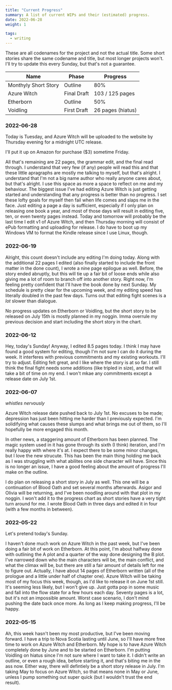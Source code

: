 ```yaml
---
title: "Current Progress"
summary: A list of current WIPs and their (estimated) progress.
date: 2022-06-28
weight: 1

tags:
  - writing
---
```


These are all codenames for the project and not the actual title.  Some short stories share the same codename and title, but most longer projects won't.  I'll try to update this every Sunday, but that's not a guarantee.

| Name                 | Phase       | Progress          |
| -------------------- | ----------- | ----------------- |
| Monthyly Short Story | Outline     | 80%               |
| Azure Witch          | Final Draft | 103 / 125 pages   |
| Etherborn            | Outline     | 50%               |
| Voidling             | First Draft | 26 pages (hiatus) |

### 2022-06-28

Today is Tuesday, and Azure Witch will be uploaded to the website by Thursday evening for a midnight UTC release.

I'll put it up on Amazon for purchase ($3) sometime Friday.

All that's remaining are 22 pages, the grammar edit, and the final read through.  I understand that very few (if any) people will read this and that these little apragraphs are mostly me talking to myself, but that's alright.  I understand that I'm not a big name author who really anyone cares about, but that's alright.  I use this space as more a space to reflect on me and my behaviour.  The biggest issue I've had editing Azure Witch is just getting started and understanding that any progress is better than no progress.  I set these lofty goals for myself then fail when life comes and slaps me in the face.  Just editing a page a day is sufficient, especially if I only plan on releasing one book a year, and most of those days will result in editing five, ten, or even twenty pages instead.  Today and tomorrow will probably be the last time I edit v1 of Azure Witch, and then Thursday morning will consist of ePub formatting and uploading for release.  I do have to boot up my Windows VM to format the Kindle release since I use Linux, though.

### 2022-06-19

Alright, this count doesn't include any editing I'm doing today.  Along with the additional 22 pages I edited (also finally started to include the front matter in the done count), I wrote a nine page epilogue as well.  Before, the story ended abruptly, but this will tie up a fair bit of loose ends while also giving me a lot of room to branch off into another story.  Right now, I'm feeling pretty confident that I'll have the book done by next Sunday.  My schedule is pretty clear for the upcoming week, and my editing speed has literally doubled in the past few days.  Turns out that editing fight scenes is a *lot* slower than dialogue.

No progress updates on Etherborn or Voidling, but the short story to be released on July 15th is mostly planned in my noggin.  Imma overrule my previous decision and start including the short story in the chart.

### 2022-06-12

Hey, today's Sunday!  Anyway, I edited 8.5 pages today.  I think I may have found a good system for editing, though I'm not sure I can do it during the week.  It interferes with previous commitments and my existing workouts.  I'll try to adjust.  Editing felt great, and I like where the story is at so far.  I still think the final fight needs some additions (like tripled in size), and that will take a bit of time on my end.  I won't mkae any commitments except a release date on July 1st.

### 2022-06-07

*whistles nervously*

Azure Witch release date pushed back to July 1st.  No excuses to be made; depression has just been hitting me harder than I previously expected.  I'm solidifying what causes these slumps and what brings me out of them, so I'll hopefully be more engaged this month.

In other news, a staggering amount of Etherborn has been planned.  The magic system used in it has gone through its sixth (I think) iteration, and I'm really happy with where it's at.  I expect there to be some minor changes, but I love the new strucute.  This has been the main thing holding me back as I was struggling with what abilites one side character will have.  Since this is no longer an issue, I have a good feeling about the amount of progress I'll make on the outline.

I do plan on releasing a short story in July as well.  This one will be a continuation of Blood Oath and set several months afterwards.  Asigor and Olivia will be returning, and I've been noodling around with that plot in my noggin.  I won't add it to the progress chart as short stories have a very tight turn around for me.  I wrote Blood Oath in three days and edited it in four (with a few months in between).

### 2022-05-22

Let's pretend today's Sunday.

I haven't done much work on Azure Witch in the past week, but I've been doing a fair bit of work on Etherborn.  At this point, I'm about halfway done with outlining the A plot and a quarter of the way done designing the B plot.  I've narrowed down who the main characters will be, the main conflict, and what the climax will be, but there are still a fair amount of details left for me to figure out.  Actually, I have about 14 pages of Etherborn written (all of the prologue and a little under half of chapter one).  Azure Witch will be taking most of my focus this week, though, as I'd like to release it on June 1st still.  It's seeming less likely, but I won't give up.  Just gotta pop in some music and fall into the flow state for a few hours each day.  Seventy pages is a lot, but it's not an impossible amount.  Worst case scenario, I don't mind pushing the date back once more.  As long as I keep making progress, I'll be happy.

### 2022-05-15

Ah, this week hasn't been my most productive, but I've been moving forward.  I have a trip to Nova Scotia lasting until June, so I'll have more free time to work on Azure Witch and Etherborn.  My hope is to have Azure Witch completely done by June and to be started on Etherborn.  I'm putting Voidling on hiatus since I'm not sure where I want to take it.  I didn't write an outline, or even a rough idea, before starting it, and that's biting me in the ass now.  Either way, there will defintiely be a short story release in July.  I'm taking May to focus on Azure Witch, so that means none in May or June, unless I pump something out super quick (but I wouldn't trust the end result).
